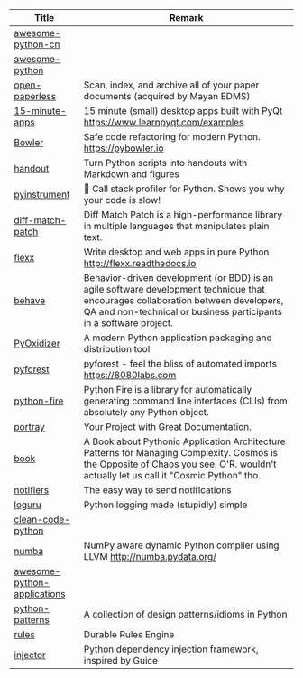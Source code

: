 | Title                             | Remark |
| --------- | ------ |
|[awesome-python-cn](https://github.com/jobbole/awesome-python-cn)|
|[awesome-python](https://github.com/vinta/awesome-python)|
|[open-paperless](https://github.com/zhoubear/open-paperless)|Scan, index, and archive all of your paper documents (acquired by Mayan EDMS)|
|[15-minute-apps](https://github.com/learnpyqt/15-minute-apps)|15 minute (small) desktop apps built with PyQt https://www.learnpyqt.com/examples|
|[Bowler](https://github.com/facebookincubator/Bowler)|Safe code refactoring for modern Python. https://pybowler.io|
|[handout](https://github.com/danijar/handout)|Turn Python scripts into handouts with Markdown and figures|
|[pyinstrument](https://github.com/joerick/pyinstrument)|🚴 Call stack profiler for Python. Shows you why your code is slow!|
|[diff-match-patch](https://github.com/google/diff-match-patch)|Diff Match Patch is a high-performance library in multiple languages that manipulates plain text.|
|[flexx](https://github.com/flexxui/flexx)|Write desktop and web apps in pure Python http://flexx.readthedocs.io|
|[behave](https://github.com/behave/behave)|Behavior-driven development (or BDD) is an agile software development technique that encourages collaboration between developers, QA and non-technical or business participants in a software project.|
|[PyOxidizer](https://github.com/indygreg/PyOxidizer)|A modern Python application packaging and distribution tool|
|[pyforest](https://github.com/8080labs/pyforest)|pyforest - feel the bliss of automated imports https://8080labs.com|
|[python-fire](https://github.com/google/python-fire)|Python Fire is a library for automatically generating command line interfaces (CLIs) from absolutely any Python object.|
|[portray](https://github.com/timothycrosley/portray)|Your Project with Great Documentation.|
|[book](https://github.com/cosmicpython/book)|A Book about Pythonic Application Architecture Patterns for Managing Complexity. Cosmos is the Opposite of Chaos you see. O'R. wouldn't actually let us call it "Cosmic Python" tho. |
|[notifiers](https://github.com/notifiers/notifiers)|The easy way to send notifications|
|[loguru](https://github.com/Delgan/loguru)|Python logging made (stupidly) simple|
|[clean-code-python](https://github.com/zedr/clean-code-python)|
|[numba](https://github.com/numba/numba)|NumPy aware dynamic Python compiler using LLVM http://numba.pydata.org/|
|[awesome-python-applications](https://github.com/mahmoud/awesome-python-applications)|
|[python-patterns](https://github.com/faif/python-patterns)|A collection of design patterns/idioms in Python|
|[rules](https://github.com/jruizgit/rules)|Durable Rules Engine|
|[injector](https://github.com/alecthomas/injector)|Python dependency injection framework, inspired by Guice|

